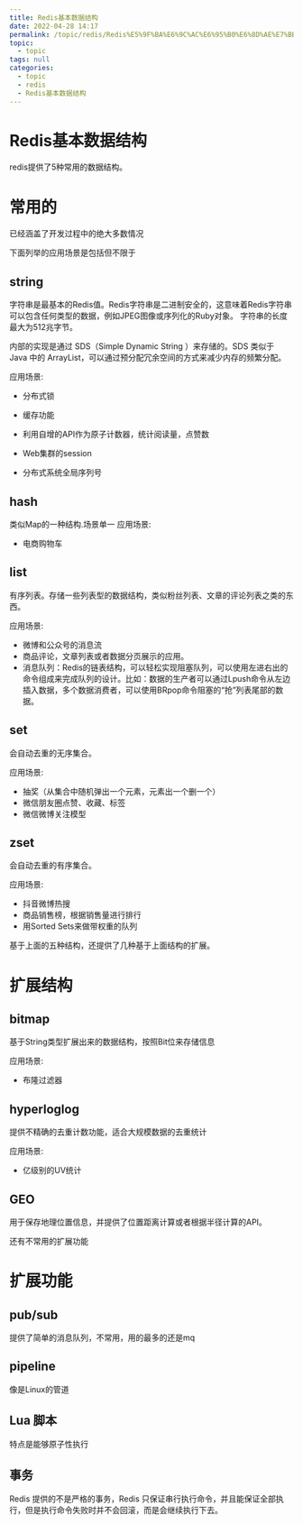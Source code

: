 ```yaml
---
title: Redis基本数据结构
date: 2022-04-28 14:17
permalink: /topic/redis/Redis%E5%9F%BA%E6%9C%AC%E6%95%B0%E6%8D%AE%E7%BB%93%E6%9E%84
topic: 
  - topic
tags: null
categories: 
  - topic
  - redis
  - Redis基本数据结构
---
```

# Redis基本数据结构

redis提供了5种常用的数据结构。

# 常用的

已经涵盖了开发过程中的绝大多数情况

下面列举的应用场景是包括但不限于

## string

字符串是最基本的Redis值。Redis字符串是二进制安全的，这意味着Redis字符串可以包含任何类型的数据，例如JPEG图像或序列化的Ruby对象。 字符串的长度最大为512兆字节。

内部的实现是通过 SDS（Simple Dynamic String ）来存储的。SDS 类似于 Java 中的 ArrayList，可以通过预分配冗余空间的方式来减少内存的频繁分配。

应用场景:

+ 分布式锁

+ 缓存功能
+ 利用自增的API作为原子计数器，统计阅读量，点赞数
+ Web集群的session

+ 分布式系统全局序列号

## hash

类似Map的一种结构.场景单一 应用场景:

+ 电商购物车

## list

有序列表。存储一些列表型的数据结构，类似粉丝列表、文章的评论列表之类的东西。

应用场景:

+ 微博和公众号的消息流
+ 商品评论，文章列表或者数据分页展示的应用。
+ 消息队列：Redis的链表结构，可以轻松实现阻塞队列，可以使用左进右出的命令组成来完成队列的设计。比如：数据的生产者可以通过Lpush命令从左边插入数据，多个数据消费者，可以使用BRpop命令阻塞的“抢”列表尾部的数据。

## set

会自动去重的无序集合。

应用场景:

+ 抽奖（从集合中随机弹出一个元素，元素出一个删一个）
+ 微信朋友圈点赞、收藏、标签
+ 微信微博关注模型

## zset

会自动去重的有序集合。

应用场景:

+ 抖音微博热搜
+ 商品销售榜，根据销售量进行排行
+ 用Sorted Sets来做带权重的队列

基于上面的五种结构，还提供了几种基于上面结构的扩展。

# 扩展结构

## bitmap

基于String类型扩展出来的数据结构，按照Bit位来存储信息

应用场景:

+ 布隆过滤器

## hyperloglog

提供不精确的去重计数功能，适合大规模数据的去重统计

应用场景:

+ 亿级别的UV统计

## GEO

用于保存地理位置信息，并提供了位置距离计算或者根据半径计算的API。

还有不常用的扩展功能

# 扩展功能

## pub/sub

提供了简单的消息队列，不常用，用的最多的还是mq

## pipeline

像是Linux的管道

## Lua 脚本

特点是能够原子性执行

## 事务

Redis 提供的不是严格的事务，Redis 只保证串行执行命令，并且能保证全部执行，但是执行命令失败时并不会回滚，而是会继续执行下去。

‍
